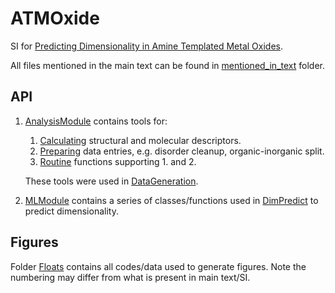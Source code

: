 # ATMOxide
SI for [Predicting Dimensionality in Amine Templated Metal Oxides](https://aip.scitation.org/doi/full/10.1063/5.0044992).

All files mentioned in the main text can be found in [mentioned_in_text](./mentioned_in_text) folder.

## API
1. [AnalysisModule](./AnalysisModule) contains tools for:
    1. [Calculating](./AnalysisModule/calculator) structural and molecular descriptors.
    2. [Preparing](./AnalysisModule/prepare) data entries, e.g. disorder cleanup, organic-inorganic split.
    3. [Routine](./AnalysisModule/routines) functions supporting 1. and 2.

    These tools were used in [DataGeneration](DataGeneration).

2. [MLModule](./MLModule) contains a series of classes/functions used in [DimPredict](DimPredict) to predict dimensionality.

## Figures
Folder [Floats](./Floats) contains all codes/data used to generate figures. Note the numbering may differ from what is present in main text/SI.
